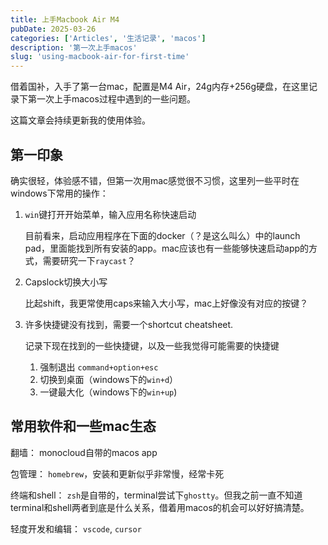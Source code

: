 ```yaml
---
title: 上手Macbook Air M4
pubDate: 2025-03-26
categories: ['Articles', '生活记录', 'macos']
description: '第一次上手macos'
slug: 'using-macbook-air-for-first-time'
---
```


借着国补，入手了第一台mac，配置是M4 Air，24g内存+256g硬盘，在这里记录下第一次上手macos过程中遇到的一些问题。

这篇文章会持续更新我的使用体验。

## 第一印象

确实很轻，体验感不错，但第一次用mac感觉很不习惯，这里列一些平时在windows下常用的操作：

1. `win`键打开开始菜单，输入应用名称快速启动
    
    目前看来，启动应用程序在下面的docker（？是这么叫么）中的launch pad，里面能找到所有安装的app。mac应该也有一些能够快速启动app的方式，需要研究一下`raycast`？

1. Capslock切换大小写

    比起shift，我更常使用caps来输入大小写，mac上好像没有对应的按键？

1. 许多快捷键没有找到，需要一个shortcut cheatsheet.

    记录下现在找到的一些快捷键，以及一些我觉得可能需要的快捷键
    
   1. 强制退出 `command+option+esc`
   1. 切换到桌面（windows下的`win+d`）
   1. 一键最大化（windows下的`win+up`)

## 常用软件和一些mac生态

翻墙： monocloud自带的macos app

包管理： `homebrew`，安装和更新似乎非常慢，经常卡死

终端和shell： `zsh`是自带的，terminal尝试下`ghostty`。但我之前一直不知道terminal和shell两者到底是什么关系，借着用macos的机会可以好好搞清楚。

轻度开发和编辑： `vscode`, `cursor`